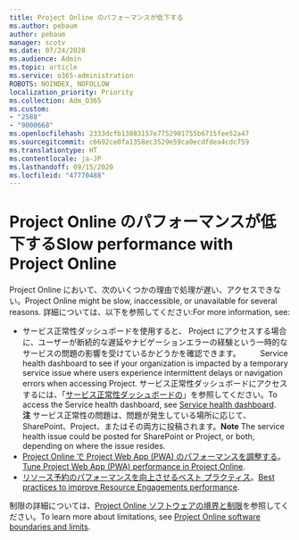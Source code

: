 ```yaml
---
title: Project Online のパフォーマンスが低下する
ms.author: pebaum
author: pebaum
manager: scotv
ms.date: 07/24/2020
ms.audience: Admin
ms.topic: article
ms.service: o365-administration
ROBOTS: NOINDEX, NOFOLLOW
localization_priority: Priority
ms.collection: Adm_O365
ms.custom:
- "2588"
- "9000668"
ms.openlocfilehash: 2333dcfb13083157e7752901755b6715fee52a47
ms.sourcegitcommit: c6692ce0fa1358ec3529e59ca0ecdfdea4cdc759
ms.translationtype: HT
ms.contentlocale: ja-JP
ms.lasthandoff: 09/15/2020
ms.locfileid: "47770488"
---
```

# <a name="slow-performance-with-project-online"></a><span data-ttu-id="0016f-102">Project Online のパフォーマンスが低下する</span><span class="sxs-lookup"><span data-stu-id="0016f-102">Slow performance with Project Online</span></span>

<span data-ttu-id="0016f-103">Project Online において、次のいくつかの理由で処理が遅い、アクセスできない。</span><span class="sxs-lookup"><span data-stu-id="0016f-103">Project Online might be slow, inaccessible, or unavailable for several reasons.</span></span> <span data-ttu-id="0016f-104">詳細については、以下を参照してください:</span><span class="sxs-lookup"><span data-stu-id="0016f-104">For more information, see:</span></span>

- <span data-ttu-id="0016f-105">サービス正常性ダッシュボードを使用すると、 Project にアクセスする場合に、ユーザーが断続的な遅延やナビゲーションエラーの経験という一時的なサービスの問題の影響を受けているかどうかを確認できます。　　　</span><span class="sxs-lookup"><span data-stu-id="0016f-105">Service health dashboard to see if your organization is impacted by a temporary service issue where users experience intermittent delays or navigation errors when accessing Project.</span></span> <span data-ttu-id="0016f-106">サービス正常性ダッシュボードにアクセスするには、「[サービス正常性ダッシュボードの](https://admin.microsoft.com/AdminPortal/Home#/servicehealth)」を参照してください。</span><span class="sxs-lookup"><span data-stu-id="0016f-106">To access the Service health dashboard, see [Service health dashboard](https://admin.microsoft.com/AdminPortal/Home#/servicehealth).</span></span></br>
    <span data-ttu-id="0016f-107">**注** サービス正常性の問題は、問題が発生している場所に応じて、SharePoint、Project、またはその両方に投稿されます。</span><span class="sxs-lookup"><span data-stu-id="0016f-107">**Note**  The service health issue could be posted for SharePoint or Project, or both, depending on where the issue resides.</span></span>
- <span data-ttu-id="0016f-108">[Project Online で Project Web App (PWA) のパフォーマンスを調整する](https://docs.microsoft.com/projectonline/tune-project-online-performance)。</span><span class="sxs-lookup"><span data-stu-id="0016f-108">[Tune Project Web App (PWA) performance in Project Online](https://docs.microsoft.com/projectonline/tune-project-online-performance).</span></span>
- <span data-ttu-id="0016f-109">[リソース予約のパフォーマンスを向上させるベスト プラクティス](https://docs.microsoft.com/projectonline/best-practices-to-improve-resource-engagements-performance)。</span><span class="sxs-lookup"><span data-stu-id="0016f-109">[Best practices to improve Resource Engagements performance](https://docs.microsoft.com/projectonline/best-practices-to-improve-resource-engagements-performance).</span></span>

<span data-ttu-id="0016f-110">制限の詳細については、[Project Online ソフトウェアの境界と制限](https://docs.microsoft.com/projectonline/project-online-software-boundaries-and-limits)を参照してください。</span><span class="sxs-lookup"><span data-stu-id="0016f-110">To learn more about limitations, see [Project Online software boundaries and limits](https://docs.microsoft.com/projectonline/project-online-software-boundaries-and-limits).</span></span>